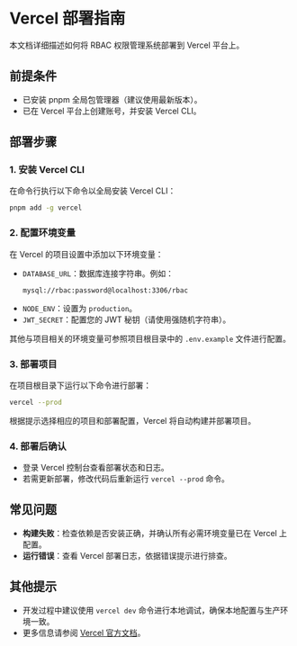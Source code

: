 # Vercel 部署指南

本文档详细描述如何将 RBAC 权限管理系统部署到 Vercel 平台上。

## 前提条件
- 已安装 pnpm 全局包管理器（建议使用最新版本）。
- 已在 Vercel 平台上创建账号，并安装 Vercel CLI。

## 部署步骤

### 1. 安装 Vercel CLI
在命令行执行以下命令以全局安装 Vercel CLI：

```bash
pnpm add -g vercel
```

### 2. 配置环境变量
在 Vercel 的项目设置中添加以下环境变量：

- `DATABASE_URL`：数据库连接字符串。例如：
  ```
  mysql://rbac:password@localhost:3306/rbac
  ```
- `NODE_ENV`：设置为 `production`。
- `JWT_SECRET`：配置您的 JWT 秘钥（请使用强随机字符串）。

其他与项目相关的环境变量可参照项目根目录中的 `.env.example` 文件进行配置。

### 3. 部署项目
在项目根目录下运行以下命令进行部署：

```bash
vercel --prod
```

根据提示选择相应的项目和部署配置，Vercel 将自动构建并部署项目。

### 4. 部署后确认
- 登录 Vercel 控制台查看部署状态和日志。
- 若需更新部署，修改代码后重新运行 `vercel --prod` 命令。

## 常见问题

- **构建失败**：检查依赖是否安装正确，并确认所有必需环境变量已在 Vercel 上配置。
- **运行错误**：查看 Vercel 部署日志，依据错误提示进行排查。

## 其他提示

- 开发过程中建议使用 `vercel dev` 命令进行本地调试，确保本地配置与生产环境一致。
- 更多信息请参阅 [Vercel 官方文档](https://vercel.com/docs)。